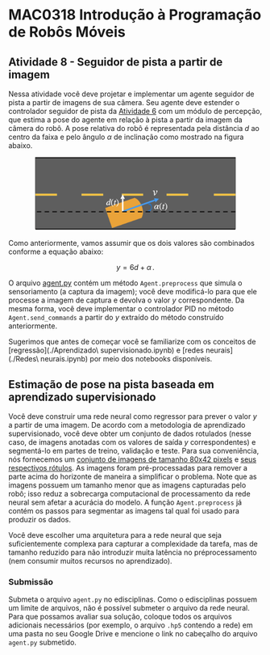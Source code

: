 # MAC0318 Introdução à Programação de Robôs Móveis

## Atividade 8 - Seguidor de pista a partir de imagem

Nessa atividade você deve projetar e implementar um agente seguidor de pista a partir de imagens de sua câmera. Seu agente deve estender o controlador seguidor de pista da [Atividade 6](../pid-control/README.md) com um módulo de percepção, que estima a pose do agente em relação à pista a partir da imagem da câmera do robô.
A pose relativa do robô é representada pela distância $`d`$ ao centro da faixa e pelo ângulo $`\alpha`$ de inclinação como mostrado na figura abaixo.

<figure style="text-align: center">
   <img src="img/lane_following2.png" width=400>
</figure>

Como anteriormente, vamos assumir que os dois valores são combinados conforme a equação abaixo:

```math
  y=6d+\alpha \, .
```
O arquivo [agent.py](./agent.py) contém um método `Agent.preprocess` que simula o sensoriamento (a captura da imagem); você deve modificá-lo para que ele processe a imagem de captura e devolva o valor $`y`$ correspondente.
Da mesma forma, você deve implementar o controlador PID no método `Agent.send_commands` a partir do $`y`$ extraído do método construído anteriormente.

Sugerimos que antes de começar você se familiarize com os conceitos de [regressão](./Aprendizado\ supervisionado.ipynb) e [redes neurais](./Redes\ neurais.ipynb) por meio dos notebooks disponíveis.

## Estimação de pose na pista baseada em aprendizado supervisionado

Você deve construir uma rede neural como regressor para prever o valor $`y`$ a partir de uma imagem. De acordo com a metodologia de aprendizado supervisionado, você deve obter um conjunto de dados rotulados (nesse caso, de imagens anotadas com os valores de saída $`y`$ correspondentes) e segmentá-lo em partes de treino, validação e teste. 
Para sua conveniência, nós fornecemos um [conjunto de imagens de tamanho 80x42 pixels](https://drive.google.com/file/d/1n9uitBceCk4xXEJ7njoKWFMXpNegySDQ/view?usp=sharing) e [seus respectivos rótulos](https://drive.google.com/file/d/1yVujNH-Hd7ifqKrgAe6XscawdhDVkn_f/view?usp=sharing).
As imagens foram pré-processadas para remover a parte acima do horizonte de maneira a simplificar o problema. Note que as imagens possuem um tamanho menor que as imagens capturadas pelo robô; isso reduz a sobrecarga computacional de processamento da rede neural sem afetar a acurácia do modelo. A função `Agent.preprocess` já contém os passos para segmentar as imagens tal qual foi usado para produzir os dados.

Você deve escolher uma arquitetura para a rede neural que seja suficientemente complexa para capturar a complexidade da tarefa, mas de tamanho reduzido para não introduzir muita latência no préprocessamento (nem consumir muitos recursos no aprendizado).


### Submissão

Submeta o arquivo `agent.py` no edisciplinas. Como o edisciplinas possuem um limite de arquivos, não é possível submeter o arquivo da rede neural. Para que possamos avaliar sua solução, coloque todos os arquivos adicionais necessários (por exemplo, o arquivo `.hp5` contendo a rede) em uma pasta no seu Google Drive e mencione o link no cabeçalho do arquivo `agent.py` submetido.



